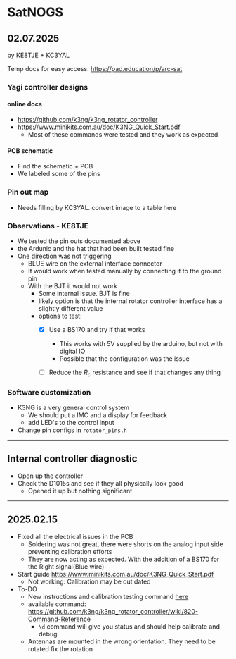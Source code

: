 # SatNOGS


## 02.07.2025  
by KE8TJE + KC3YAL

Temp docs for easy access: https://pad.education/p/arc-sat
### Yagi controller designs 

#### online docs

- https://github.com/k3ng/k3ng_rotator_controller
- https://www.minikits.com.au/doc/K3NG_Quick_Start.pdf
	- Most of these commands were tested and they work as expected 
#### PCB schematic 
- Find the schematic + PCB
- We labeled some of the pins
### Pin out map
- Needs filling by KC3YAL. convert image to a table here
### Observations  - KE8TJE

- We tested the pin outs documented above 
- the Ardunio and the hat that had been built tested fine
- One direction was not triggering 
	- BLUE wire on the external interface connector 
	- It would work when tested manually by connecting it to the ground pin
	- With the BJT it would not work 
		- Some internal issue. BJT is fine 
		- likely option is that the internal rotator controller interface has a slightly different value
		- options to test: 
			- [x] Use a BS170 and try if that works
				- This works with 5V supplied by the arduino, but not with digital IO
				- Possible that the configuration was the issue
			- [ ] Reduce the $R_c$ resistance and see if that changes any thing


### Software customization

- K3NG is a very general control system
	- We should put a IMC and a display for feedback
	- add LED's to the control input 
- Change pin configs in `rotator_pins.h`

---
## Internal controller diagnostic

- Open up the controller 
- Check the D1015s and see if they all physically look good
	- Opened it up but nothing significant


---
## 2025.02.15

- Fixed all the electrical issues in the PCB
	- Soldering was not great, there were shorts on the analog input side preventing calibration efforts
	- They are now acting as expected. With the addition of a BS170 for the Right signal(Blue wire)
- Start guide https://www.minikits.com.au/doc/K3NG_Quick_Start.pdf
	- Not working: Calibration may be out dated
- To-DO
	- New instructions and calibration testing command [here](https://github.com/k3ng/k3ng_rotator_controller/wiki/500-Heading-Calibration)
	- available command: https://github.com/k3ng/k3ng_rotator_controller/wiki/820-Command-Reference
		- `\d` command will give you status and should help calibrate and debug
	- Antennas are mounted in the wrong orientation. They need to be rotated fix the rotation